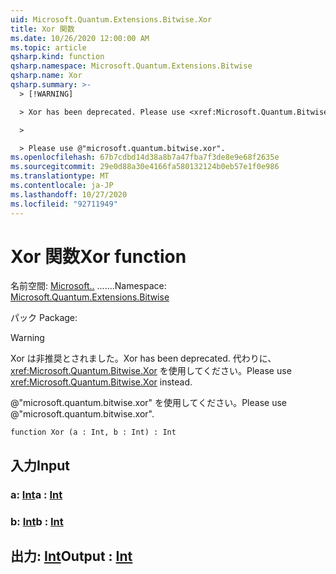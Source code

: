 ```yaml
---
uid: Microsoft.Quantum.Extensions.Bitwise.Xor
title: Xor 関数
ms.date: 10/26/2020 12:00:00 AM
ms.topic: article
qsharp.kind: function
qsharp.namespace: Microsoft.Quantum.Extensions.Bitwise
qsharp.name: Xor
qsharp.summary: >-
  > [!WARNING]

  > Xor has been deprecated. Please use <xref:Microsoft.Quantum.Bitwise.Xor> instead.

  >

  > Please use @"microsoft.quantum.bitwise.xor".
ms.openlocfilehash: 67b7cdbd14d38a8b7a47fba7f3de8e9e68f2635e
ms.sourcegitcommit: 29e0d88a30e4166fa580132124b0eb57e1f0e986
ms.translationtype: MT
ms.contentlocale: ja-JP
ms.lasthandoff: 10/27/2020
ms.locfileid: "92711949"
---
```

# <a name="xor-function"></a><span data-ttu-id="7c037-102">Xor 関数</span><span class="sxs-lookup"><span data-stu-id="7c037-102">Xor function</span></span>

<span data-ttu-id="7c037-103">名前空間: [Microsoft..](xref:Microsoft.Quantum.Extensions.Bitwise) .......</span><span class="sxs-lookup"><span data-stu-id="7c037-103">Namespace: [Microsoft.Quantum.Extensions.Bitwise](xref:Microsoft.Quantum.Extensions.Bitwise)</span></span>

<span data-ttu-id="7c037-104">パック [](https://nuget.org/packages/)</span><span class="sxs-lookup"><span data-stu-id="7c037-104">Package: [](https://nuget.org/packages/)</span></span>


> [!WARNING]
> <span data-ttu-id="7c037-105">Xor は非推奨とされました。</span><span class="sxs-lookup"><span data-stu-id="7c037-105">Xor has been deprecated.</span></span> <span data-ttu-id="7c037-106">代わりに、<xref:Microsoft.Quantum.Bitwise.Xor> を使用してください。</span><span class="sxs-lookup"><span data-stu-id="7c037-106">Please use <xref:Microsoft.Quantum.Bitwise.Xor> instead.</span></span>
>
> <span data-ttu-id="7c037-107">@"microsoft.quantum.bitwise.xor" を使用してください。</span><span class="sxs-lookup"><span data-stu-id="7c037-107">Please use @"microsoft.quantum.bitwise.xor".</span></span>



```qsharp
function Xor (a : Int, b : Int) : Int
```


## <a name="input"></a><span data-ttu-id="7c037-108">入力</span><span class="sxs-lookup"><span data-stu-id="7c037-108">Input</span></span>

### <a name="a--int"></a><span data-ttu-id="7c037-109">a: [Int](xref:microsoft.quantum.lang-ref.int)</span><span class="sxs-lookup"><span data-stu-id="7c037-109">a : [Int](xref:microsoft.quantum.lang-ref.int)</span></span>




### <a name="b--int"></a><span data-ttu-id="7c037-110">b: [Int](xref:microsoft.quantum.lang-ref.int)</span><span class="sxs-lookup"><span data-stu-id="7c037-110">b : [Int](xref:microsoft.quantum.lang-ref.int)</span></span>





## <a name="output--int"></a><span data-ttu-id="7c037-111">出力: [Int](xref:microsoft.quantum.lang-ref.int)</span><span class="sxs-lookup"><span data-stu-id="7c037-111">Output : [Int](xref:microsoft.quantum.lang-ref.int)</span></span>

